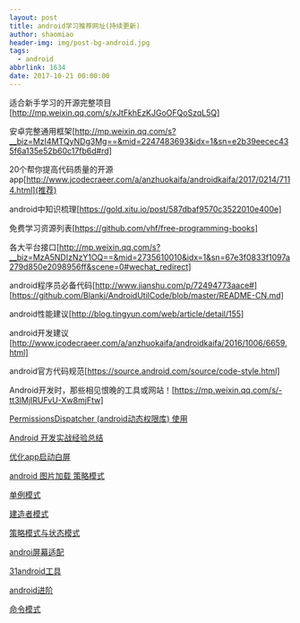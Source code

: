 ```yaml
---
layout: post
title: android学习推荐网址(持续更新)
author: shaomiao
header-img: img/post-bg-android.jpg
tags:
  - android
abbrlink: 1634
date: 2017-10-21 00:00:00
---
```

适合新手学习的开源完整项目 [http://mp.weixin.qq.com/s/xJtFkhEzKJGoOFQoSzqL5Q]

安卓完整通用框架[http://mp.weixin.qq.com/s?__biz=MzI4MTQyNDg3Mg==&mid=2247483693&idx=1&sn=e2b39eecec435f6a135e52b60c17fb6d#rd]

20个帮你提高代码质量的开源app[http://www.jcodecraeer.com/a/anzhuokaifa/androidkaifa/2017/0214/7114.html](推荐)

android中知识梳理[https://gold.xitu.io/post/587dbaf9570c3522010e400e]

免费学习资源列表[https://github.com/vhf/free-programming-books]

各大平台接口[http://mp.weixin.qq.com/s?__biz=MzA5NDIzNzY1OQ==&mid=2735610010&idx=1&sn=67e3f0833f1097a279d850e2098956ff&scene=0#wechat_redirect]

android程序员必备代码[http://www.jianshu.com/p/72494773aace#]
[https://github.com/Blankj/AndroidUtilCode/blob/master/README-CN.md]

android性能建议[http://blog.tingyun.com/web/article/detail/155]

android开发建议[http://www.jcodecraeer.com/a/anzhuokaifa/androidkaifa/2016/1006/6659.html]

android官方代码规范[https://source.android.com/source/code-style.html]

Android开发时，那些相见恨晚的工具或网站！[https://mp.weixin.qq.com/s/-tt3IMjIRUFvU-Xw8mjFtw]

[PermissionsDispatcher (android动态权限库) 使用](http://blog.csdn.net/quan356270259/article/details/50876272)

[Android 开发实战经验总结](https://yq.aliyun.com/articles/14852?utm_campaign=wenzhang&utm_medium=article&utm_source=QQ-qun&2017316&utm_content=m_13744)

[优化app启动白屏](http://wuxiaolong.me/2017/03/13/appStart/)

[android 图片加载 策略模式](http://blog.csdn.net/s003603u/article/details/53436089#使用策略模式封装图片加载策略)

[单例模式](http://blog.csdn.net/s003603u/article/details/51982140)

[建造者模式](http://blog.csdn.net/s003603u/article/details/51967809)

[策略模式与状态模式](http://blog.csdn.net/s003603u/article/details/52033391)

[androi屏幕适配](http://blog.csdn.net/zhaokaiqiang1992/article/details/45419023)

[31android工具](https://juejin.im/entry/59278d322f301e006c2e02cc)

[android进阶](http://blog.csdn.net/u011240877/article/details/68939826)

[命令模式](http://www.cnblogs.com/hegezhou_hot/archive/2011/02/26/1965769.html)
